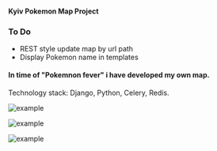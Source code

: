 #### Kyiv Pokemon Map Project


### To Do
- REST style update map by url path
- Display Pokemon name in templates





#### In time of "Pokemnon fever" i have developed my own map.
Technology stack: Django, Python, Celery, Redis.


![example](https://s3-eu-west-1.amazonaws.com/bernatskyys/admin/Screenshot+from+2016-07-26+21%3A27%3A11.png)

![example](https://s3-eu-west-1.amazonaws.com/bernatskyys/admin/Screenshot+from+2016-07-23+21%3A12%3A36.png)


![example](https://s3-eu-west-1.amazonaws.com/bernatskyys/admin/Screenshot+from+2016-07-23+20%3A13%3A57.png)

